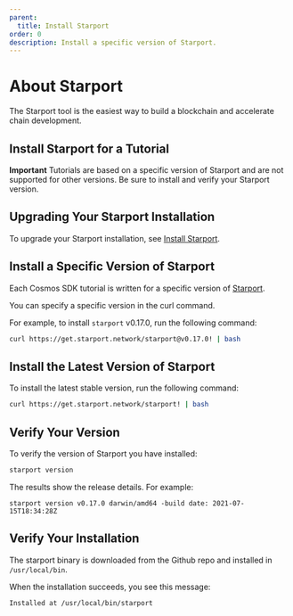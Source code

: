 ```yaml
---
parent:
  title: Install Starport
order: 0
description: Install a specific version of Starport.
---
```


# About Starport

The Starport tool is the easiest way to build a blockchain and accelerate chain development.

## Install Starport for a Tutorial

**Important** Tutorials are based on a specific version of Starport and are not supported for other versions. Be sure to install and verify your Starport version.

## Upgrading Your Starport Installation

To upgrade your Starport installation, see [Install Starport](https://docs.starport.network/intro/install.html).

## Install a Specific Version of Starport

Each Cosmos SDK tutorial is written for a specific version of [Starport](https://docs.starport.network/).

You can specify a specific version in the curl command.

For example, to install `starport` v0.17.0, run the following command:

```sh
curl https://get.starport.network/starport@v0.17.0! | bash
```

## Install the Latest Version of Starport

To install the latest stable version, run the following command:

```sh
curl https://get.starport.network/starport! | bash
```

## Verify Your Version

To verify the version of Starport you have installed:

```sh
starport version
```

The results show the release details. For example:

```code
starport version v0.17.0 darwin/amd64 -build date: 2021-07-15T18:34:28Z
```

## Verify Your Installation

The starport binary is downloaded from the Github repo and installed in `/usr/local/bin`.

When the installation succeeds, you see this message:

```bash
Installed at /usr/local/bin/starport
```
